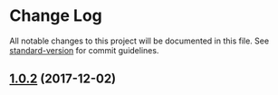 # Change Log

All notable changes to this project will be documented in this file. See [standard-version](https://github.com/conventional-changelog/standard-version) for commit guidelines.

<a name="1.0.2"></a>
## [1.0.2](https://github.com/matsp/koa-autowire/compare/v1.0.1...v1.0.2) (2017-12-02)
